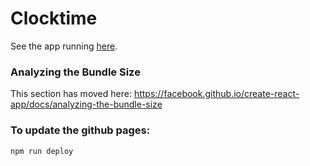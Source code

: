 # Clocktime

See the app running [here](https://josiahayres.github.io/clocktime/).

### Analyzing the Bundle Size

This section has moved here: https://facebook.github.io/create-react-app/docs/analyzing-the-bundle-size

### To update the github pages:

```terminal
npm run deploy
```
